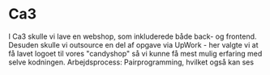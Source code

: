 # Ca3
I Ca3 skulle vi lave en webshop, som inkluderede både back- og frontend. Desuden skulle vi outsource en del af opgave via UpWork - her valgte vi at få lavet logoet til vores "candyshop" så vi kunne få mest mulig erfaring med selve kodningen.
Arbejdsprocess: Pairprogramming, hvilket også kan ses
